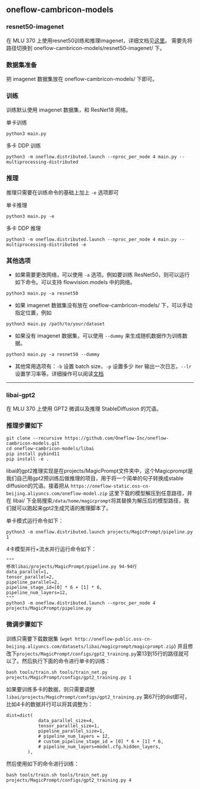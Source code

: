 ## oneflow-cambricon-models

### resnet50-imagenet

在 MLU 370 上使用resnet50训练和推理imagenet，详细文档见[这里](resnet50-imagenet/README.md)。
需要先将路径切换到 oneflow-cambricon-models/resnet50-imagenet/ 下。

### 数据集准备

把 imagenet 数据集放在 oneflow-cambricon-models/ 下即可。

### 训练

训练默认使用 imagenet 数据集，和 ResNet18 网络。

单卡训练
```shell
python3 main.py
```

多卡 DDP 训练

```shell
python3 -m oneflow.distributed.launch --nproc_per_node 4 main.py --multiprocessing-distributed
```

### 推理

推理只需要在训练命令的基础上加上 `-e` 选项即可

单卡推理
```shell
python3 main.py -e
```
多卡 DDP 推理
```shell
python3 -m oneflow.distributed.launch --nproc_per_node 4 main.py --multiprocessing-distributed -e
```

### 其他选项
- 如果需要更改网络，可以使用 `-a` 选项。例如要训练 ResNet50，则可以运行如下命令。可以支持 flowvision.models 中的网络。
```shell
python3 main.py -a resnet50
```

- 如果 imagenet 数据集没有放在 oneflow-cambricon-models/ 下，可以手动指定位置，例如
```shell
python3 main.py /path/to/your/dataset
```
- 如果没有 imagenet 数据集，可以使用 `--dummy` 来生成随机数据作为训练数据。
```shell
python3 main.py -a resnet50 --dummy
```
- 其他常用选项有：`-b` 设置 batch size，`-p` 设置多少 iter 输出一次日志，`--lr` 设置学习率等。详细操作可以阅读[文档](resnet50-imagenet/README.md)

---

### libai-gpt2

在 MLU 370 上使用 GPT2 微调以及推理 StableDiffusion 的咒语。

### 推理步骤如下

```shell
git clone --recursive https://github.com/Oneflow-Inc/oneflow-cambricon-models.git
cd oneflow-cambricon-models/libai
pip install pybind11
pip install -e .
```

libai的gpt2推理实现是在projects/MagicPrompt文件夹中，这个Magicprompt是我们自己用gpt2预训练后做推理的项目，用于将一个简单的句子转换成stable diffusion的咒语。接着把从 `https://oneflow-static.oss-cn-beijing.aliyuncs.com/oneflow-model.zip` 这里下载的模型解压到任意路径，并在 libai/ 下全局搜索`/data/home/magicprompt`将其替换为解压后的模型路径，我们就可以跑起来gpt2生成咒语的推理脚本了。

单卡模式运行命令如下：

```shell
python3 -m oneflow.distributed.launch projects/MagicPrompt/pipeline.py 1
```

4卡模型并行+流水并行运行命令如下：

```shell
"""
修改libai/projects/MagicPrompt/pipeline.py 94-94行
data_parallel=1,
tensor_parallel=2,
pipeline_parallel=2,
pipeline_stage_id=[0] * 6 + [1] * 6,
pipeline_num_layers=12,
"""
python3 -m oneflow.distributed.launch --nproc_per_node 4 projects/MagicPrompt/pipeline.py
```
### 微调步骤如下

训练只需要下载数据集 (`wget http://oneflow-public.oss-cn-beijing.aliyuncs.com/datasets/libai/magicprompt/magicprompt.zip`) 并且修改下`projects/MagicPrompt/configs/gpt2_training.py`第13到15行的路径就可以了。然后执行下面的命令进行单卡的训练：

```shell
bash tools/train.sh tools/train_net.py projects/MagicPrompt/configs/gpt2_training.py 1
```

如果要训练多卡的数据，则只需要调整 `libai/projects/MagicPrompt/configs/gpt2_training.py` 第67行的dist即可，比如4卡的数据并行可以将其调整为：

```shell
dist=dict(
            data_parallel_size=4,
            tensor_parallel_size=1,
            pipeline_parallel_size=1,
            # pipeline_num_layers = 12,
            # custom_pipeline_stage_id = [0] * 6 + [1] * 6,
            # pipeline_num_layers=model.cfg.hidden_layers,
        ),
```

然后使用如下的命令进行训练：

```shell
bash tools/train.sh tools/train_net.py projects/MagicPrompt/configs/gpt2_training.py 4
```
